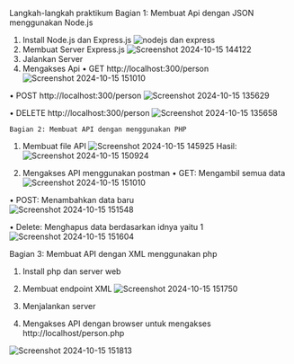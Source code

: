 Langkah-langkah praktikum 
Bagian 1: Membuat Api dengan JSON menggunakan Node.js
1.	Install Node.js dan Express.js
   ![nodejs dan express](https://github.com/user-attachments/assets/655aba16-3aeb-40e1-8669-bba932e132dc)
2.	Membuat Server Express.js
 ![Screenshot 2024-10-15 144122](https://github.com/user-attachments/assets/fa0c0a0f-4077-4d38-8865-ac5eaa0f4c3f)
3.	Jalankan Server
4.	Mengakses Api
•	GET http://localhost:300/person
	![Screenshot 2024-10-15 151010](https://github.com/user-attachments/assets/1737ca40-9d58-4e6f-b3be-2ed7e5e0748d)

•	POST http://localhost:300/person
![Screenshot 2024-10-15 135629](https://github.com/user-attachments/assets/79d064b1-84f7-470b-af6b-8087a33f94a9)

•	 DELETE http://localhost:300/person
![Screenshot 2024-10-15 135658](https://github.com/user-attachments/assets/3e39f115-9dcf-4573-aa31-81cd6f3b1b04)


	Bagian 2: Membuat API dengan menggunakan PHP
1.	Membuat file API
![Screenshot 2024-10-15 145925](https://github.com/user-attachments/assets/e8c4a381-c5fd-4a1f-87d7-6d45dc2db938)
	Hasil:
	![Screenshot 2024-10-15 150924](https://github.com/user-attachments/assets/8aa59335-fbb0-4871-af09-49d5e324804b)
	
2.	Mengakses API menggunakan postman 
•	GET: Mengambil semua data 
	![Screenshot 2024-10-15 151010](https://github.com/user-attachments/assets/26508a1c-d875-4166-8770-0eba5a382098)


•	POST:  Menambahkan data baru 		
![Screenshot 2024-10-15 151548](https://github.com/user-attachments/assets/0df90c89-20d6-42da-ab71-29592554ada4)

•	Delete: Menghapus data berdasarkan idnya yaitu 1
![Screenshot 2024-10-15 151604](https://github.com/user-attachments/assets/dbff8fd5-1833-4d2b-a506-aa88c9c7666b)

Bagian 3: Membuat API dengan XML menggunakan php
1.	Install php dan server web
2.	Membuat endpoint XML
![Screenshot 2024-10-15 151750](https://github.com/user-attachments/assets/64e567cf-daea-48ab-adb8-4eb220728314)

3.	Menjalankan server
4.	Mengakses API dengan browser untuk mengakses http://localhost/person.php
	
![Screenshot 2024-10-15 151813](https://github.com/user-attachments/assets/ad616254-6d96-477b-95e6-c0930ff11238)


